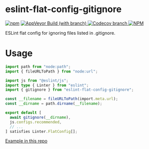 # eslint-flat-config-gitignore

[![npm](https://img.shields.io/npm/v/eslint-flat-config-gitignore)](https://www.npmjs.com/package/eslint-flat-config-gitignore)
[
![AppVeyor Build (with branch)](https://img.shields.io/appveyor/build/gdlol/eslint-flat-config-gitignore/main)
](https://ci.appveyor.com/project/gdlol/eslint-flat-config-gitignore/branch/main)
[
![Codecov branch](https://img.shields.io/codecov/c/github/gdlol/eslint-flat-config-gitignore/main)
](https://app.codecov.io/gh/gdlol/eslint-flat-config-gitignore/tree/main)
[![NPM](https://img.shields.io/npm/l/eslint-flat-config-gitignore)](LICENSE)

ESLint flat config for ignoring files listed in .gitignore.

# Usage

```ts
import path from "node:path";
import { fileURLToPath } from "node:url";

import js from "@eslint/js";
import type { Linter } from "eslint";
import { gitignore } from "eslint-flat-config-gitignore";

const __filename = fileURLToPath(import.meta.url);
const __dirname = path.dirname(__filename);

export default [
  await gitignore(__dirname),
  js.configs.recommended,
  // ...
] satisfies Linter.FlatConfig[];
```

[Example in this repo](.config/eslint/eslint.config.ts)
